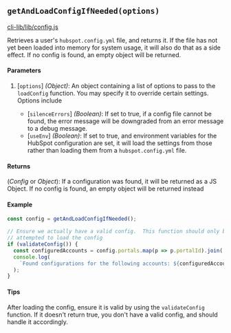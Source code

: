 ## `getAndLoadConfigIfNeeded(options)`

[cli-lib/lib/config.js](https://github.com/HubSpot/hubspot-cli/blob/master/packages/cli-lib/lib/config.js#L366)

Retrieves a user's `hubspot.config.yml` file, and returns it. If the file has not yet been loaded into memory for system usage, it will also do that as a side effect. If no config is found, an empty object will be returned.

#### Parameters

1. [`options`] _(Object)_: An object containing a list of options to pass to the `loadConfig` function. You may specify it to override certain settings. Options include

   - [`silenceErrors`] _(Boolean)_: If set to true, if a config file cannot be found, the error message will be downgraded from an error message to a debug message.
   - [`useEnv`] _(Boolean)_: If set to true, and environment variables for the HubSpot configuration are set, it will load the settings from those rather than loading them from a `hubspot.config.yml` file.

#### Returns

(_Config_ or _Object_): If a configuration was found, it will be returned as a JS Object. If no config is found, an empty object will be returned instead

#### Example

```js
const config = getAndLoadConfigIfNeeded();

// Ensure we actually have a valid config.  This function should only be called after we have
// attempted to load the config
if (validateConfig()) {
  const configuredAccounts = config.portals.map(p => p.portalId).join(', ');
  console.log(
    `Found configurations for the following accounts: ${configuredAccounts}`
  );
}
```

#### Tips

After loading the config, ensure it is valid by using the `validateConfig` function. If it doesn't return true, you don't have a valid config, and should handle it accordingly.
